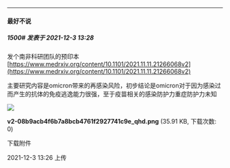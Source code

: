 

*****

####  最好不说  
##### 1500#       发表于 2021-12-3 13:28

发个南非科研团队的预印本[https://www.medrxiv.org/content/10.1101/2021.11.11.21266068v2](https://www.medrxiv.org/content/10.1101/2021.11.11.21266068v2)

主要研究内容是omicron带来的再感染风险，初步结论是omicron对于因为感染过而产生的抗体的免疫逃逸能力很强，至于疫苗相关的感染防护力重症防护力未知

<img src="https://img.saraba1st.com/forum/202112/03/132644vw8j7jj9121197z7.png" referrerpolicy="no-referrer">

<strong>v2-08b9acb4f6b7a8bcb4761f2927741c9e_qhd.png</strong> (35.91 KB, 下载次数: 0)

下载附件

2021-12-3 13:26 上传

